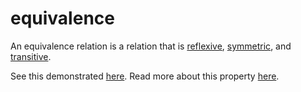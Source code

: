 # equivalence

An equivalence relation is a relation that is [reflexive](https://github.com/conjure-cp/conjure/blob/main/docs/bits/attribute/L_reflexive.md), [symmetric](https://github.com/conjure-cp/conjure/blob/main/docs/bits/attribute/L_symmetric.md), and [transitive](https://github.com/conjure-cp/conjure/blob/main/docs/bits/attribute/L_transitive.md).

See this demonstrated [here](https://github.com/conjure-cp/conjure/blob/main/docs/notebooks/RelationDomains.ipynb).
Read more about this property [here](https://en.wikipedia.org/wiki/Equivalence_relation).